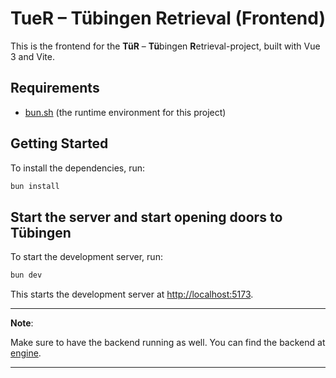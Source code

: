 # TueR – Tübingen Retrieval (Frontend)

This is the frontend for the **TüR** – **Tü**bingen **R**etrieval-project, built with Vue 3 and Vite.

## Requirements

- [bun.sh](https://bun.sh) (the runtime environment for this project)

## Getting Started

To install the dependencies, run:

```sh
bun install
```

## Start the server and start opening doors to Tübingen

To start the development server, run:

```sh
bun dev
```

This starts the development server at <http://localhost:5173>.

---

**Note**:

Make sure to have the backend running as well. You can find the backend at [engine](../engine).

---

